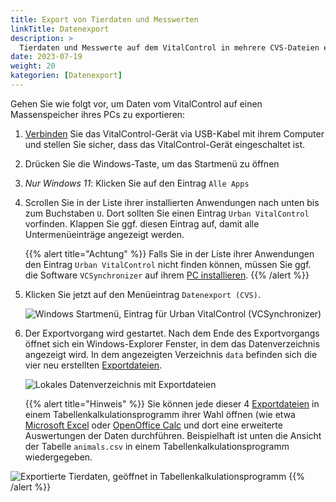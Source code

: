```yaml
---
title: Export von Tierdaten und Messwerten
linkTitle: Datenexport
description: >
  Tierdaten und Messwerte auf dem VitalControl in mehrere CVS-Dateien exportieren
date: 2023-07-19
weight: 20
kategorien: [Datenexport]
---
```

Gehen Sie wie folgt vor, um Daten vom VitalControl auf einen Massenspeicher ihres PCs zu exportieren:

1. [Verbinden](#) Sie das VitalControl-Gerät via USB-Kabel mit ihrem Computer und stellen Sie sicher, dass das VitalControl-Gerät eingeschaltet ist.

1. Drücken Sie die Windows-Taste, um das Startmenü zu öffnen

1. *Nur Windows 11*: Klicken Sie auf den Eintrag `Alle Apps`

1. Scrollen Sie in der Liste ihrer installierten Anwendungen nach unten bis zum Buchstaben `U`. Dort sollten Sie einen Eintrag `Urban VitalControl` vorfinden. Klappen Sie ggf. diesen Eintrag auf, damit alle Untermenüeinträge angezeigt werden.

   {{% alert title="Achtung" %}}
  Falls Sie in der Liste ihrer Anwendungen den Eintrag `Urban VitalControl` nicht finden können, müssen Sie ggf. die Software `VCSynchronizer` auf ihrem [PC installieren](../installation/).
   {{% /alert %}}

1. Klicken Sie jetzt auf den Menüeintrag `Datenexport (CVS)`.

   ![Windows Startmenü, Eintrag für Urban VitalControl (VCSynchronizer)](../images/datenexport/datenexport.png "Windows Startmenü, VitalControl")
   
1. Der Exportvorgang wird gestartet. Nach dem Ende des Exportvorgangs öffnet sich ein Windows-Explorer Fenster, in dem das Datenverzeichnis angezeigt wird. In dem angezeigten Verzeichnis `data` befinden sich die vier neu erstellten [Exportdateien](../../data-export/data-files/).

   ![Lokales Datenverzeichnis mit Exportdateien](../images/datenexport/exportdateien.png "Exportdataien, lokal gespeichert")

   {{% alert title="Hinweis" %}}
  Sie können jede dieser 4 [Exportdateien](../../data-export/data-files/) in einem Tabellenkalkulationsprogramm ihrer Wahl öffnen (wie etwa [Microsoft Excel](https://products.office.com/excel) oder [OpenOffice Calc](https://www.openoffice.org/de/) und dort eine erweiterte Auswertungen der Daten durchführen. Beispielhaft ist unten die Ansicht der Tabelle `animals.csv` in einem Tabellenkalkulationsprogramm wiedergegeben.

  ![Exportierte Tierdaten, geöffnet in Tabellenkalkulationsprogramm](../images/datenexport/animals.png "Tabellenkalkulationsprogramm mit Tierdaten")
   {{% /alert %}}
